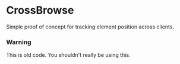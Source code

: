 CrossBrowse
=================

Simple proof of concept for tracking element position across clients.

### Warning

This is old code. You shouldn't really be using this.
